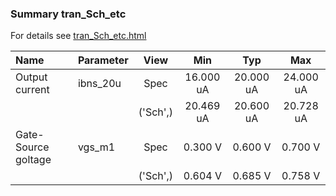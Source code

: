 ### Summary tran_Sch_etc

For details see <a href='tran_Sch_etc.html'>tran_Sch_etc.html</a>

|**Name**|**Parameter**|**View**|**Min** | **Typ** | **Max**|
|:---|:---|:---:|:---:|:---:|:---:|
|Output current|ibns\_20u | Spec | 16.000 uA | 20.000 uA | 24.000 uA |
| | | ('Sch',)|20.469 uA | 20.600 uA | 20.728 uA |
|Gate-Source goltage|vgs\_m1 | Spec | 0.300 V | 0.600 V | 0.700 V |
| | | ('Sch',)|0.604 V | 0.685 V | 0.758 V |
